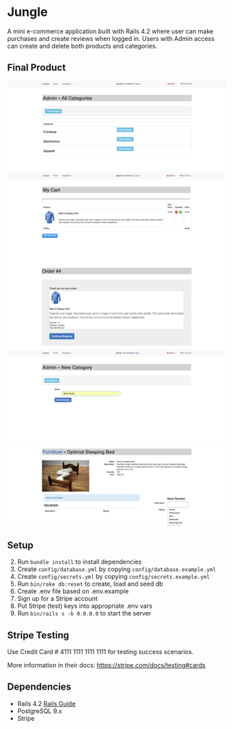 # Jungle

A mini e-commerce application built with Rails 4.2 where user can make purchases and create reviews when logged in. Users with Admin access can create and delete both products and categories.

## Final Product
!["Screenshot of Categories Screen"](https://github.com/79manuel/jungle-rails/blob/master/docs/categories_screen.png?raw=true)
!["Screenshot of My Cart Screen"](https://github.com/79manuel/jungle-rails/blob/master/docs/My_cart.png?raw=true)
!["Screenshot of After Purchase Screen"](https://github.com/79manuel/jungle-rails/blob/master/docs/after_purchase.png?raw=true)
!["Screenshot of Create Category Screen"](https://github.com/79manuel/jungle-rails/blob/master/docs/create_category.png?raw=true)
!["Screenshot of Delete Review Screen"](https://github.com/79manuel/jungle-rails/blob/master/docs/review_deleted.png?raw=true)

## Setup

2. Run `bundle install` to install dependencies
3. Create `config/database.yml` by copying `config/database.example.yml`
4. Create `config/secrets.yml` by copying `config/secrets.example.yml`
5. Run `bin/rake db:reset` to create, load and seed db
6. Create .env file based on .env.example
7. Sign up for a Stripe account
8. Put Stripe (test) keys into appropriate .env vars
9. Run `bin/rails s -b 0.0.0.0` to start the server

## Stripe Testing

Use Credit Card # 4111 1111 1111 1111 for testing success scenarios.

More information in their docs: <https://stripe.com/docs/testing#cards>

## Dependencies

* Rails 4.2 [Rails Guide](http://guides.rubyonrails.org/v4.2/)
* PostgreSQL 9.x
* Stripe
